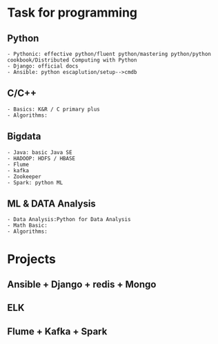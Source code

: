 # Task for programming

## Python
    
    - Pythonic: effective python/fluent python/mastering python/python cookbook/Distributed Computing with Python
    - Django: official docs
    - Ansible: python escaplution/setup-->cmdb

## C/C++
    
    - Basics: K&R / C primary plus
    - Algorithms:

## Bigdata
    
    - Java: basic Java SE
    - HADOOP: HDFS / HBASE 
    - Flume
    - kafka
    - Zookeeper
    - Spark: python ML

## ML & DATA Analysis
    
    - Data Analysis:Python for Data Analysis
    - Math Basic:
    - Algorithms:

# Projects

## Ansible + Django + redis + Mongo

## ELK

## Flume + Kafka + Spark
